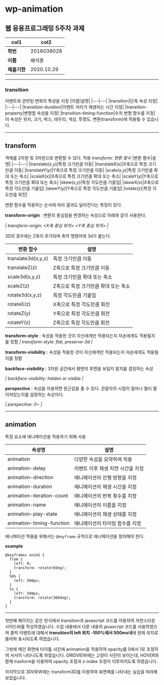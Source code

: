 # wp-animation
## 웹 응용프로그래밍 5주차 과제 
|col1|col2|
|---|---|
|**학번**|2016038028|
|**이름**|배석훈|
|**제출기한**|2020.10.29|

---

### transition
이벤트와 관련된 변화의 특성을 지정
|이름|설명|
|---|---|
|transition|단축 속성 지정|
|---|---|
|transition-duration|이벤트 처리가 재생되는 시간 지정|
|transition-property|변형할 속성을 지정|
|transition-timing-function|수치 변형 함수를 지정|
이 속성은 위치, 크기, 박스, 테두리, 색상, 투명도, 변환(transform)에 적용될 수 있습니다.

---

## transform
객체를 2차원 및 3차원으로 변환할 수 있다.
적용 <i>transform: 변환 함수</i>
|변환 함수|설명|
|---|---|
|translate(x,y)|특정 크기만큼 이동|
|translateX(x)|X축으로 특정 크기만큼 이동|
|translateY(y)|Y축으로 특정 크기만큼 이동|
|scale(x,y)|특정 크기만큼 확대 또는 축소|
|scaleX(x)|X축으로 특정 크기만큼 확대 또는 축소|
|scaleY(y)|Y축으로 특정 크기만큼 확대 또는 축소|
|skew(x,y)|특정 각도만큼 기울임|
|skewX(x)|X축으로 특정 각도만큼 기울임|
|skewY(y)|Y축으로 특정 각도만큼 기울임|
|rotate(z)|특정 각도만큼 회전|

변환 함수를 적용하는 순서에 따라 결과도 달라진다는 특징이 있다.

**transform-origin** : 변환의 중심점을 변경하는 속성으로 아래와 같이 사용한다.

<i>| transform-origin: <X축 중심 위치> <Y축 중심 위치> |</i>

3D의 경우에는 Z축이 추가되며 축약 명령어에 3d가 붙는다.

|변환 함수|설명|
|---|---|
|translate3d(x,y,z)|특정 크기만큼 이동|
|translateZ(z)|Z축으로 특정 크기만큼 이동|
|scale3d(x,y,z)|특정 크기만큼 확대 또는 축소|
|scaleZ(z)|Z축으로 특정 크기만큼 확대 또는 축소|
|rotate3d(x,y,z)|특정 각도만큼 기울임|
|rotateX(z)|X축으로 특정 각도만큼 회전|
|rotateZ(y)|Y축으로 특정 각도만큼 회전|
|rotateY(z)|Z축으로 특정 각도만큼 회전|

**transform-style** : 속성을 적용한 것이 자신에게만 적용되는지 자손에게도 적용될지를 정함
<i>| transform-style: flat, preserve-3d |</i>

**transform-visibility** : 속성을 적용한 것이 자신에게만 적용되는지 자손에게도 적용될지를 정함

**backface-visibility** : 3차원 공간에서 평면의 후면을 보일지 말지를 결정하는 속성

<i>| backface-visibility: hidden or visible |</i>

**perspective** : 속성을 이용하면 원근감을 줄 수 있다. 관찰자의 시점이 얼마나 멀리 떨어져있는지를 설정하는 속성이다.

<i> | perspective: 0~ | </i>

---

## animation

특정 요소에 애니메이션을 적용하기 위해 사용

|속성명|설명|
|---|---|
|animation|다양한 속성을 요약하여 적용|
|animation-delay|이벤트 이후 재생 지연 시간을 지정|
|animation-direction|애니메이션의 진행 방향을 지정|
|animation-duration|애니메이션의 재생 시간을 지정|
|animation-iteration-count|애니메이션의 반복 횟수를 지정|
|animation-name|애니메이션의 이름을 지정|
|animation-play-state|애니메이션의 재생 상태를 지정|
|animation-timing-function|애니메이션의 타이밍 함수를 지정|

애니메이션 적용을 위해서는 `@keyframe` 규칙으로 애니메이션을 정의해야 한다.

**example**

```
@keyframes anim1 { 
  from {
    left: 0;
    transform: rotate(0deg);
  }
  50% {
    left: 500px;
  }
  to {
    left: 500px;
    transform: rotate(360deg);
  }
}
```

---

첫번째 페이지는 같은 방식에서 transition과 javascript 코드를 이용하여 자연스러운 사이드바를 작성하였습니다.
수업 내용에서 다룬 내용의 javascript 코드를 사용하였으며 클릭 이벤트에 대해서
**transition의 left 위치 -100%에서 500ms내**에 원래 위치로 돌아와 표시되도록 하였습니다.

그밖에 메인 화면에 타이틀 사진에 animation을 적용하여 opacity를 0에서 1로 조정하여 서서히 나타나도록 하였습니다.
GRIDVIEW에는 고양이 사진이 보이는데, HOVER와 함께 trasform을 이용하여 opacity 조정과 z-index 조정이 이루어지도록 하였습니다.

마지막으로 3DVIEW에는 transform3D를 이용하여 육면체를 나타내는 실습을 따라해보았습니다.
